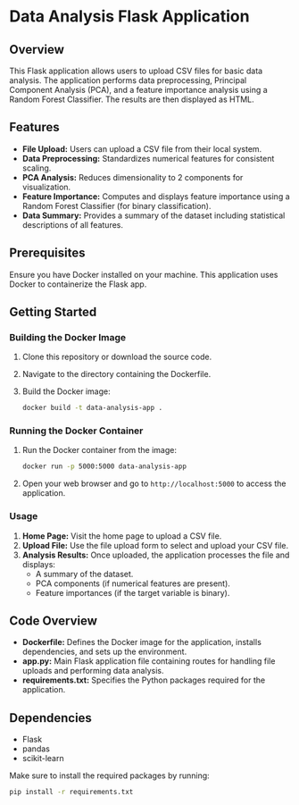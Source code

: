 
#  Data Analysis Flask Application

## Overview

This Flask application allows users to upload CSV files for basic data analysis. The application performs data preprocessing, Principal Component Analysis (PCA), and a feature importance analysis using a Random Forest Classifier. The results are then displayed as HTML.

## Features

- **File Upload:** Users can upload a CSV file from their local system.
- **Data Preprocessing:** Standardizes numerical features for consistent scaling.
- **PCA Analysis:** Reduces dimensionality to 2 components for visualization.
- **Feature Importance:** Computes and displays feature importance using a Random Forest Classifier (for binary classification).
- **Data Summary:** Provides a summary of the dataset including statistical descriptions of all features.

## Prerequisites

Ensure you have Docker installed on your machine. This application uses Docker to containerize the Flask app.

## Getting Started

### Building the Docker Image

1. Clone this repository or download the source code.
2. Navigate to the directory containing the Dockerfile.
3. Build the Docker image:

   ```bash
   docker build -t data-analysis-app .
   ```

### Running the Docker Container

1. Run the Docker container from the image:

   ```bash
   docker run -p 5000:5000 data-analysis-app
   ```

2. Open your web browser and go to `http://localhost:5000` to access the application.

### Usage

1. **Home Page:** Visit the home page to upload a CSV file.
2. **Upload File:** Use the file upload form to select and upload your CSV file.
3. **Analysis Results:** Once uploaded, the application processes the file and displays:
   - A summary of the dataset.
   - PCA components (if numerical features are present).
   - Feature importances (if the target variable is binary).

## Code Overview

- **Dockerfile:** Defines the Docker image for the application, installs dependencies, and sets up the environment.
- **app.py:** Main Flask application file containing routes for handling file uploads and performing data analysis.
- **requirements.txt:** Specifies the Python packages required for the application.

## Dependencies

- Flask
- pandas
- scikit-learn

Make sure to install the required packages by running:

```bash
pip install -r requirements.txt
```

